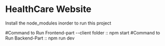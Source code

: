 # HealthCare Website

Install the node_modules inorder to run this project

#Command to Run Frontend-part --client folder :: npm start
#Command to Run Backend-Part  :: npm run dev
